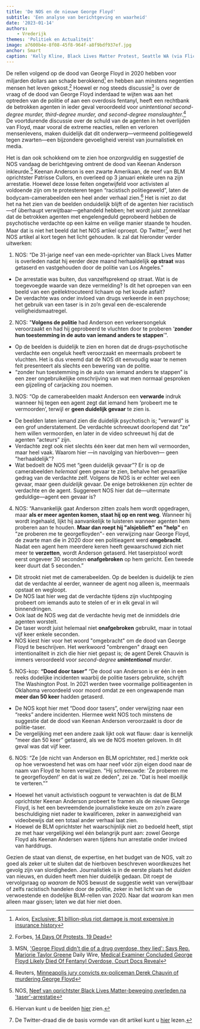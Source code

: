 ```yaml
---
title: 'De NOS en de nieuwe George Floyd'
subtitle: 'Een analyse van berichtgeving en waarheid'
date: '2023-01-14'
authors:
    - Vrederijk
themes: 'Politiek en Actualiteit'
image: a7600b4e-8f08-45f8-964f-a8f9bdf937ef.jpg
anchor: Smart
caption: 'Kelly Kline, Black Lives Matter Protest, Seattle WA (via Flickr)'
---
```


De rellen volgend op de dood van George Floyd in 2020 hebben voor miljarden dollars aan schade berokkend[^1] en hebben aan minstens negentien mensen het leven gekost.[^2] Hoewel er nog steeds discussie[^3] is over de vraag of de dood van George Floyd inderdaad te wijten was aan het optreden van de politie of aan een overdosis fentanyl, heeft een rechtbank de betrokken agenten in ieder geval veroordeeld voor _unintentional second-degree murder, third-degree murder, and second-degree manslaughter._[^4] De voortdurende discussie over de schuld van de agenten in het overlijden van Floyd, maar vooral de extreme reacties, rellen en verloren mensenlevens, maken duidelijk dat dit onderwerp—vermeend politiegeweld tegen zwarten—een bijzondere gevoeligheid vereist van journalistiek en media.

Het is dan ook schokkend om te zien hoe onzorgvuldig en suggestief de NOS vandaag de berichtgeving omtrent de dood van Keenan Anderson inkleurde.[^5] Keenan Anderson is een zwarte Amerikaan, de neef van BLM oprichtster Patrisse Cullors, en overleed op 3 januari enkele uren na zijn arrestatie. Hoewel deze losse feiten ongetwijfeld voor activisten al voldoende zijn om te protesteren tegen “racistisch politiegeweld”, laten de bodycam-camerabeelden een heel ander verhaal zien.[^6] Het is niet zo dat het na het zien van de beelden onduidelijk blijft of de agenten hier racistisch—of überhaupt verwijtbaar—gehandeld hebben; het wordt juist zonneklaar dat de betrokken agenten met engelengeduld geprobeerd hebben de psychotische verdachte op een kalme en veilige manier staande te houden. Maar dat is niet het beeld dat het NOS artikel oproept. Op Twitter[^7] werd het NOS artikel al kort tegen het licht gehouden. Ik zal dat hieronder verder uitwerken:

1. NOS: “De 31-jarige neef van een mede-oprichter van Black Lives Matter is overleden nadat hij eerder deze maand herhaaldelijk **op straat** was getaserd en vastgehouden door de politie van Los Angeles.”
  * De arrestatie was buiten, dus vanzelfsprekend op straat. Wat is de toegevoegde waarde van deze vermelding? Is dit het oproepen van een beeld van een geëlektrocuteerd lichaam op het koude asfalt?
  * De verdachte was onder invloed van drugs verkeerde in een psychose; het gebruik van een taser is in zo’n geval een de-escalerende veiligheidsmaatregel.

2. NOS: "**Volgens de politie** had Anderson een verkeersongeluk veroorzaakt en had hij geprobeerd te vluchten door te proberen ‘**zonder hun toestemming in de auto van iemand anders te stappen**’".
  * Op de beelden is duidelijk te zien en horen dat de drugs-psychotische verdachte een ongeluk heeft veroorzaakt en meermaals probeert te vluchten. Het is dus vreemd dat de NOS dit eenvoudig waar te nemen feit presenteert als slechts een bewering van de politie.
  * “zonder hun toestemming in de auto van iemand anders te stappen” is een zeer ongebruikelijke omschrijving van wat men normaal gesproken een gijzeling of carjacking zou noemen.

3. NOS: “Op de camerabeelden maakt Anderson een **verwarde** indruk wanneer hij tegen een agent zegt dat iemand hem ‘probeert me te vermoorden’, terwijl er **geen duidelijk gevaar** te zien is.
  * De beelden laten iemand zien die duidelijk psychotisch is; "verward" is een grof understatement. De verdachte schreeuwt doorlopend dat “ze” hem willen vermoorden, en later in de video schreeuwt hij dat de agenten “acteurs” zijn.
  * Verdachte zegt ook niet slechts één keer dat men hem wil vermoorden, maar heel vaak. Waarom hier —in navolging van hierboven— geen "herhaaldelijk"?
  * Wat bedoelt de NOS met “geen duidelijk gevaar”? Er is op de camerabeelden _helemaal_ geen gevaar te zien, behalve het gevaarlijke gedrag van de verdachte zelf. Volgens de NOS is er echter wel een gevaar, maar geen _duidelijk_ gevaar. De enige betrokkenen zijn echter de verdachte en de agent. Suggereert NOS hier dat de—uitermate geduldige—agent een gevaar is?

4. NOS: “Aanvankelijk gaat Anderson zitten zoals hem wordt opgedragen, maar **als er meer agenten komen, staat hij op en rent weg**. Wanneer hij wordt ingehaald, lijkt hij aanvankelijk te luisteren wanneer agenten hem proberen aan te houden. **Maar dan roept hij "alsjeblieft" en "help"** en "ze proberen me te georgefloyden"- een verwijzing naar George Floyd, de zwarte man die in 2020 door een politieagent werd **omgebracht**. Nadat een agent hem meerdere keren heeft gewaarschuwd zich niet meer te **verzetten**, wordt Anderson getaserd. Het taserpistool wordt eerst ongeveer 30 seconden **onafgebroken** op hem gericht. Een tweede keer duurt dat 5 seconden.”
  * Dit strookt niet met de camerabeelden. Op de beelden is duidelijk te zien dat de verdachte al eerder, wanneer de agent nog alleen is, meermaals opstaat en wegloopt.
  * De NOS laat hier weg dat de verdachte tijdens zijn vluchtpoging probeert om iemands auto te stelen of er in elk geval in wil binnendringen.
  * Ook laat de NOS weg dat de verdachte hevig met de inmiddels drie agenten worstelt.
  * De taser wordt juist helemaal niet **onafgebroken** gebruikt, maar in totaal vijf keer enkele seconden.
  * NOS kiest hier voor het woord "omgebracht" om de dood van George Floyd te beschrijven. Het werkwoord "ombrengen" draagt een intentionaliteit in zich die hier niet gepast is; de agent Derek Chauvin is immers veroordeeld voor _second-degree **unintentional** murder_.

5. NOS-kop: **“Dood door taser”**
“De dood van Anderson is er één in een reeks dodelijke incidenten waarbij de politie tasers gebruikte, schrijft The Washington Post. In 2021 werden twee voormalige politieagenten in Oklahoma veroordeeld voor moord omdat ze een ongewapende man **meer dan 50 keer** hadden getaserd.
  * De NOS kopt hier met “Dood door tasers”, onder verwijzing naar een “reeks” andere incidenten. Hiermee wekt NOS toch minstens de suggestie dat de dood van Keenan Anderson veroorzaakt is door de politie-taser.
  * De vergelijking met een andere zaak lijkt ook wat flauw: daar is kennelijk “meer dan 50 keer” getaserd, als we de NOS moeten geloven. In dit geval was dat vijf keer.

6. NOS: “Ze [de nicht van Anderson en BLM oprichtster, red.] merkte ook op hoe verwoestend het was om haar neef vóór zijn eigen dood naar de naam van Floyd te horen verwijzen. "Hij schreeuwde: 'Ze proberen me te georgefloyden!' en dat is wat ze deden", zei ze. "Dat is heel moeilijk te verteren."”
  * Hoewel het vanuit activistisch oogpunt te verwachten is dat de BLM oprichtster Keenan Anderson probeert te framen als de nieuwe George Floyd, is het een bevreemdende journalistieke keuze om zo’n zware beschuldiging niet nader te kwalificeren, zeker in aanwezigheid van videobewijs dat een totaal ander verhaal laat zien.
  * Hoewel de BLM oprichtster het waarschijnlijk niet zo bedoeld heeft, stipt ze met haar vergelijking wel één belangrijk punt aan: zowel George Floyd als Keenan Andersen waren tijdens hun arrestatie onder invloed van harddrugs.

Gezien de staat van dienst, de expertise, en het budget van de NOS, valt zo goed als zeker uit te sluiten dat de hierboven beschreven woordkeuzes het gevolg zijn van slordigheden. Journalistiek is in de eerste plaats het _duiden_ van nieuws, en duiden heeft men hier duidelijk gedaan. Dit roept de vervolgvraag op _waarom_ de NOS bewust de suggestie wekt van verwijtbaar of zelfs racistisch handelen door de politie, zeker in het licht van de verwoestende en dodelijke BLM-rellen van 2020. Naar dat _waarom_ kan men alleen maar gissen; laten we dat hier niet doen.

[^1]: Axios, [Exclusive: $1 billion-plus riot damage is most expensive in insurance history](https://www.axios.com/2020/09/16/riots-cost-property-damage)
[^2]: Forbes, [14 Days Of Protests, 19 Dead](https://www.forbes.com/sites/jemimamcevoy/2020/06/08/14-days-of-protests-19-dead/)
[^3]: MSN, ['George Floyd didn't die of a drug overdose, they lied': Says Rep. Marjorie Taylor Greene](https://www.msn.com/en-us/news/politics/george-floyd-didn-t-die-of-a-drug-overdose-they-lied-says-rep-marjorie-taylor-greene/ar-AA15QTHb?ocid=msedgdhp&pc=U531&cvid=5212d9bcd0c44284891886957015867f)
Daily Wire, [Medical Examiner Concluded George Floyd Likely Died Of Fentanyl Overdose, Court Docs Reveal](https://www.dailywire.com/news/medical-examiner-concluded-george-floyd-likely-died-of-fentanyl-overdose-court-docs-reveal)
[^4]: Reuters, [Minneapolis jury convicts ex-policeman Derek Chauvin of murdering George Floyd](https://www.reuters.com/world/us/jurors-resume-deliberations-derek-chauvin-murder-trial-2021-04-20/)
[^5]: NOS, [Neef van oprichtster Black Lives Matter-beweging overleden na 'taser'-arrestatie](https://nos.nl/artikel/2459698-neef-van-oprichtster-black-lives-matter-beweging-overleden-na-taser-arrestatie)
[^6]: Hiervan kunt u de beelden [hier](https://youtu.be/MVTYcbPX0GA) zien.
[^7]: De Twitter-draad die de basis vormde van dit artikel kunt u [hier](https://twitter.com/Traditi0nalist/status/1613987454465314816?s=20&t=tFnDdB5lpzaSxultF3FoUA) lezen.
